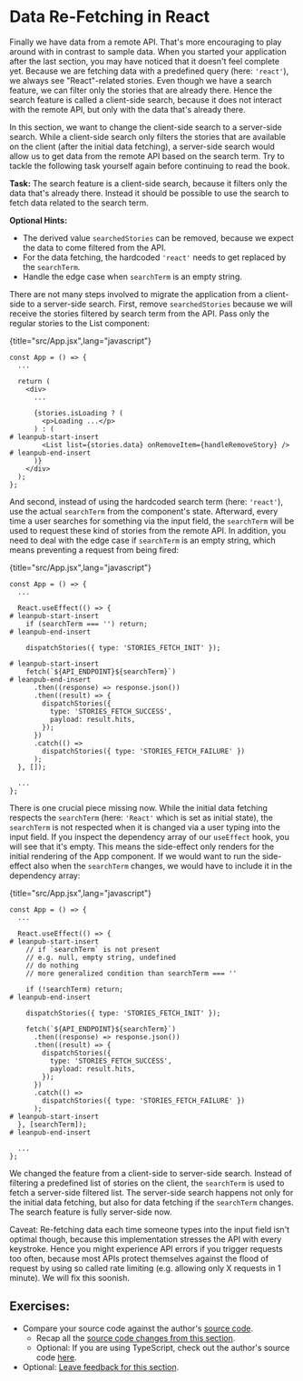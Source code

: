 # Data Re-Fetching in React

Finally we have data from a remote API. That's more encouraging to play around with in contrast to sample data. When you started your application after the last section, you may have noticed that it doesn't feel complete yet. Because we are fetching data with a predefined query (here: `'react'`), we always see "React"-related stories. Even though we have a search feature, we can filter only the stories that are already there. Hence the search feature is called a client-side search, because it does not interact with the remote API, but only with the data that's already there.

In this section, we want to change the client-side search to a server-side search. While a client-side search only filters the stories that are available on the client (after the initial data fetching), a server-side search would allow us to get data from the remote API based on the search term. Try to tackle the following task yourself again before continuing to read the book.

**Task:** The search feature is a client-side search, because it filters only the data that's already there. Instead it should be possible to use the search to fetch data related to the search term.

**Optional Hints:**

* The derived value `searchedStories` can be removed, because we expect the data to come filtered from the API.
* For the data fetching, the hardcoded `'react'` needs to get replaced by the `searchTerm`.
* Handle the edge case when `searchTerm` is an empty string.

There are not many steps involved to migrate the application from a client-side to a server-side search. First, remove `searchedStories` because we will receive the stories filtered by search term from the API. Pass only the regular stories to the List component:

{title="src/App.jsx",lang="javascript"}
~~~~~~~
const App = () => {
  ...

  return (
    <div>
      ...

      {stories.isLoading ? (
        <p>Loading ...</p>
      ) : (
# leanpub-start-insert
        <List list={stories.data} onRemoveItem={handleRemoveStory} />
# leanpub-end-insert
      )}
    </div>
  );
};
~~~~~~~

And second, instead of using the hardcoded search term (here: `'react'`), use the actual `searchTerm` from the component's state. Afterward, every time a user searches for something via the input field, the `searchTerm` will be used to request these kind of stories from the remote API. In addition, you need to deal with the edge case if `searchTerm` is an empty string, which means preventing a request from being fired:

{title="src/App.jsx",lang="javascript"}
~~~~~~~
const App = () => {
  ...

  React.useEffect(() => {
# leanpub-start-insert
    if (searchTerm === '') return;
# leanpub-end-insert

    dispatchStories({ type: 'STORIES_FETCH_INIT' });

# leanpub-start-insert
    fetch(`${API_ENDPOINT}${searchTerm}`)
# leanpub-end-insert
      .then((response) => response.json())
      .then((result) => {
        dispatchStories({
          type: 'STORIES_FETCH_SUCCESS',
          payload: result.hits,
        });
      })
      .catch(() =>
        dispatchStories({ type: 'STORIES_FETCH_FAILURE' })
      );
  }, []);

  ...
};
~~~~~~~

There is one crucial piece missing now. While the initial data fetching respects the `searchTerm` (here: `'React'` which is set as initial state), the `searchTerm` is not respected when it is changed via a user typing into the input field. If you inspect the dependency array of our `useEffect` hook, you will see that it's empty. This means the side-effect only renders for the initial rendering of the App component. If we would want to run the side-effect also when the `searchTerm` changes, we would have to include it in the dependency array:

{title="src/App.jsx",lang="javascript"}
~~~~~~~
const App = () => {
  ...

  React.useEffect(() => {
# leanpub-start-insert
    // if `searchTerm` is not present
    // e.g. null, empty string, undefined
    // do nothing
    // more generalized condition than searchTerm === ''

    if (!searchTerm) return;
# leanpub-end-insert

    dispatchStories({ type: 'STORIES_FETCH_INIT' });

    fetch(`${API_ENDPOINT}${searchTerm}`)
      .then((response) => response.json())
      .then((result) => {
        dispatchStories({
          type: 'STORIES_FETCH_SUCCESS',
          payload: result.hits,
        });
      })
      .catch(() =>
        dispatchStories({ type: 'STORIES_FETCH_FAILURE' })
      );
# leanpub-start-insert
  }, [searchTerm]);
# leanpub-end-insert

  ...
};
~~~~~~~

We changed the feature from a client-side to server-side search. Instead of filtering a predefined list of stories on the client, the `searchTerm` is used to fetch a server-side filtered list. The server-side search happens not only for the initial data fetching, but also for data fetching if the `searchTerm` changes. The search feature is fully server-side now.

Caveat: Re-fetching data each time someone types into the input field isn't optimal though, because this implementation stresses the API with every keystroke. Hence you might experience API errors if you trigger requests too often, because most APIs protect themselves against the flood of request by using so called rate limiting (e.g. allowing only X requests in 1 minute). We will fix this soonish.

## Exercises:

* Compare your source code against the author's [source code](https://bit.ly/3DJRZd3).
  * Recap all the [source code changes from this section](https://bit.ly/3S2P1og).
  * Optional: If you are using TypeScript, check out the author's source code [here](https://bit.ly/3C9TFvb).
* Optional: [Leave feedback for this section](https://forms.gle/ywE4bFy6D2HSG8Rd7).